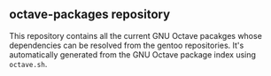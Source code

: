 ## octave-packages repository
This repository contains all the current GNU Octave pacakges
whose dependencies can be resolved from the gentoo repositories.
It's automatically generated from the GNU Octave package index
using `octave.sh`.
